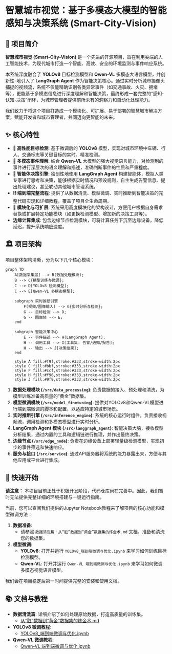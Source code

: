 # 智慧城市视觉：基于多模态大模型的智能感知与决策系统 (Smart-City-Vision)

## 📖 项目简介

**智慧城市视觉 (Smart-City-Vision)** 是一个先进的开源项目，旨在利用尖端的人工智能技术，为现代城市打造一个智能、高效、安全的环境监测与事件响应系统。

本系统深度融合了 **YOLOv8** 目标检测模型和 **Qwen-VL** 多模态大语言模型，并创新性-地引入了 **LangGraph Agent** 作为智能决策核心。通过实时分析城市摄像头捕捉的视频流，系统不仅能精确识别各类异常事件（如交通事故、火灾、拥堵等），更能基于多模态信息进行深度理解和智能决策，最终形成一套完整的“感知-认知-决策”闭环，为城市管理者提供前所未有的洞察力和自动化处理能力。

我们致力于将这个项目打造成一个模块化、可扩展、易于部署的智慧城市解决方案，赋能开发者和城市管理者，共同迈向更智能的未来。

## ✨ 核心特性

- **🚀 高性能目标检测**: 基于微调后的 **YOLOv8** 模型，实现对城市环境中车辆、行人、交通标志等关键目标的实时、精准检测。
- **🧠 多模态事件理解**: 结合 **Qwen-VL** 大模型的强大视觉语言能力，对检测到的事件进行深层次的语义理解和描述，准确判断事件的性质和严重程度。
- **🤖 智能体决策引擎**: 独创性地使用 **LangGraph Agent** 构建智能体，模拟人类专家进行思考和决策，能够根据实时情况和预设规则，自主生成告警信息、提出处理建议，甚至联动其他城市管理系统。
- **⛓️ 端到端完整流程**: 提供了从数据清洗、模型微调、实时推断到智能决策的完整代码实现和详细教程，覆盖了项目全生命周期。
- **🔌 模块化与可扩展**: 系统采用高度模块化的架构设计，方便用户根据自身需求替换或扩展特定功能模块（如更换检测模型、增加新的决策工具等）。
- **边缘计算集成**: 包含边缘节点检测模块，可将计算任务下沉至边缘设备，降低延迟，提升系统响应速度。

## 🏛️ 项目架构

项目整体架构清晰，分为以下几个核心模块：

```mermaid
graph TD
    A[数据采集层] --> B(数据处理模块);
    B --> C{模型训练与微调};
    C --> D[YOLOv8 检测模型];
    C --> E[Qwen-VL 多模态模型];

    subgraph 实时推断引擎
        F(视频/图像输入) --> G{实时分析与检测};
        G -- 目标检测 --> D;
        G -- 图像帧 --> E;
    end

    subgraph 智能决策中心
        E -- 事件描述 --> H(LangGraph Agent);
        H -- 调用工具 --> I[工具集: 告警/通知/报告];
        H -- 输出 --> J[决策结果];
    end

    style A fill:#f9f,stroke:#333,stroke-width:2px
    style C fill:#bbf,stroke:#333,stroke-width:2px
    style F fill:#ccf,stroke:#333,stroke-width:2px
    style H fill:#f96,stroke:#333,stroke-width:2px
    style J fill:#9f9,stroke:#333,stroke-width:2px
```

1. **数据处理模块 (`/src/data_processing`)**: 负责数据的接入、预处理和清洗，为模型训练准备高质量的“黄金”数据集。
2. **模型微调模块 (`/src/model_finetuning`)**: 提供对YOLOv8和Qwen-VL模型进行端到端微调的脚本和配置，以适应特定的城市场景。
3. **实时推断引擎 (`/src/inference_engine`)**: 系统的核心运行时组件，负责接收视频流，调用检测和多模态模型进行实时分析。
4. **LangGraph Agent 模块 (`/src/langgraph_agent`)**: 智能决策大脑，接收模型分析结果，通过内置的工具和逻辑链进行推理，并作出最终决策。
5. **边缘节点 (`/src/edge_node`)**: 负责在边缘设备上部署轻量级检测模型，实现初步的事件筛选和快速响应。
6. **服务与接口 (`/src/service`)**: 通过API服务器将系统的能力暴露出来，方便与其他应用或平台进行集成。

## 🚀 快速开始

**请注意：** 本项目目前正处于积极开发阶段，代码仓库尚在完善中。因此，我们暂时无法提供完整详细的环境搭建与一键运行指南。

当前，您可以查阅我们提供的Jupyter Notebook教程来了解项目的核心功能和模型微调方法：

1. **数据准备**:
   - 请参照 `数据清洗篇：从“脏”数据到“黄金”数据集的炼金术.md` 文档，准备和清洗您的数据集。
2. **模型微调**:
   - **YOLOv8**: 打开并运行 `YOLOv8_端到端微调与优化.ipynb` 来学习如何训练目标检测模型。
   - **Qwen-VL**: 打开并运行 `Qwen-VL 端到端微调与优化.ipynb` 来学习如何微调多模态视觉语言模型。

我们会在项目稳定后第一时间提供完整的安装和使用文档。

## 📚 文档与教程

- **数据清洗篇**: 详细介绍了如何处理原始数据，打造高质量的训练集。
  - [从“脏”数据到“黄金”数据集的炼金术.md](./数据清洗篇：从“脏”数据到“黄金”数据集的炼金术.md)
- **YOLOv8 微调教程**:
  - [YOLOv8_端到端微调与优化.ipynb](./YOLOv8_端到端微调与优化.ipynb)
- **Qwen-VL 微调教程**:
  - [Qwen-VL 端到端微调与优化.ipynb](./Qwen-VL%20端到端微调与优化.ipynb)
